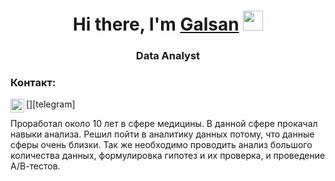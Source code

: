<h1 align="center">Hi there, I'm <a href="https://daniilshat.ru/" target="_blank">Galsan</a> 
<img src="https://github.com/blackcater/blackcater/raw/main/images/Hi.gif" height="32"/></h1>
<h3 align="center">Data Analyst</h3>

### Контакт: 

[<img align="left" alt="Galsan-da | telegram" width="22px" src="https://t.me/galium864" />][telegram]


Проработал около 10 лет в сфере медицины. В данной сфере 
прокачал навыки анализа. 
Решил пойти в аналитику данных потому, что данные сферы 
очень близки. Так же необходимо проводить анализ большого 
количества данных, формулировка гипотез и их проверка, и 
проведение А/В-тестов. 
